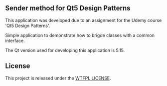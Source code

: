 ## Sender method for Qt5 Design Patterns
This application was developed due to an assignment for the Udemy course 'Qt5 Design Patterns'.

Simple application to demonstrate how to brigde classes with a common interface.

The Qt version used for developing this application is 5.15.

## License
This project is released under the [WTFPL LICENSE](http://www.wtfpl.net/ "WTFPL LICENSE").